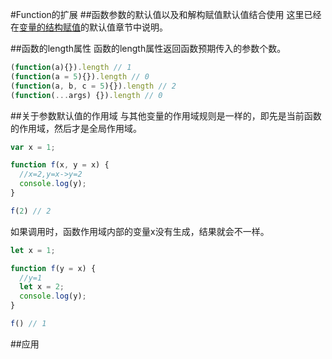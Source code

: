 #Function的扩展
##函数参数的默认值以及和解构赋值默认值结合使用
这里已经在[变量的结构赋值](#setValue)的默认值章节中说明。 

##函数的length属性
函数的length属性返回函数预期传入的参数个数。
```javascript
(function(a){}).length // 1
(function(a = 5){}).length // 0
(function(a, b, c = 5){}).length // 2
(function(...args) {}).length // 0
```
##关于参数默认值的作用域
与其他变量的作用域规则是一样的，即先是当前函数的作用域，然后才是全局作用域。
```javascript
var x = 1;

function f(x, y = x) {
  //x=2,y=x->y=2
  console.log(y);
}

f(2) // 2

```

如果调用时，函数作用域内部的变量x没有生成，结果就会不一样。

```javascript
let x = 1;

function f(y = x) {
  //y=1
  let x = 2;
  console.log(y);
}

f() // 1

```
##应用

